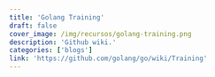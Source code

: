 ```yaml
---
title: 'Golang Training'
draft: false
cover_image: /img/recursos/golang-training.png
description: 'Github wiki.'
categories: ['blogs']
link: 'https://github.com/golang/go/wiki/Training'
---
```

